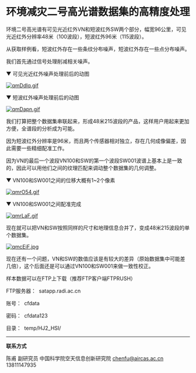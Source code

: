# 环境减灾二号高光谱数据集的高精度处理



环境二号高光谱有可见光近红外VN和短波红外SW两个部分，幅宽96公里，可见光近红外分辨率48米（100波段），短波红外96米（115波段）。

从获取样例看，短波红外存在一些条纹分布噪声，短波红外存在一些点分布噪声。

我们首先通过信号处理削减相关噪声。

▼ 可见光近红外噪声处理前后的动图

[![qmDdlq.gif](https://s1.ax1x.com/2022/03/21/qmDdlq.gif)](https://imgtu.com/i/qmDdlq)

▼ 短波红外噪声处理前后的动图

[![qmDapn.gif](https://s1.ax1x.com/2022/03/21/qmDapn.gif)](https://imgtu.com/i/qmDapn)

我们打算把整个数据集串联起来，形成48米215波段的产品，这样用户用起来更加方便，全谱段的分析成为可能。

因为短波红外分辨率是96米，而且两个传感器相对独立，存在几何成像偏差，因此需要一些精细配准工作。

因为VN的最后一个波段VN100和SW的第一个波段SW001波谱上基本上是一致的，因此可以用他们之间的纹理匹配来调动整个数据集的几何调整。



▼ VN100和SW001之间的位移大概有1~2个像素

[![qmrO54.gif](https://s1.ax1x.com/2022/03/21/qmrO54.gif)](https://imgtu.com/i/qmrO54)

▼ VN100和SW001之间配准完成

[![qmrLaF.gif](https://s1.ax1x.com/2022/03/21/qmrLaF.gif)](https://imgtu.com/i/qmrLaF)


现在就可以把VN和SW按照同样的尺寸和地理信息合并了，变成48米215波段的单个数据集。

[![qmcEiF.jpg](https://s1.ax1x.com/2022/03/21/qmcEiF.jpg)](https://imgtu.com/i/qmcEiF)



现在还有一个问题，VN和SW的数值应该是有较大的差异（原始数据集中可能差几倍），这个后面还是可以通过VN100和SW001来做一致性校正。



样本数据可以在FTP上下载（推荐FTP客户端FTPRUSH）

FTP服务器：  satapp.radi.ac.cn

账号：  cfdata

密码：  cfdata123

目录：  temp/HJ2_HSI/


---

**联系方式**

陈甫 副研究员
中国科学院空天信息创新研究院
chenfu@aircas.ac.cn
13811147935
